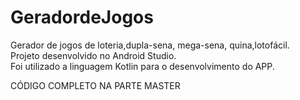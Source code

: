 # GeradordeJogos

Gerador de jogos de loteria,dupla-sena, mega-sena, quina,lotofácil.<br>
Projeto desenvolvido no Android Studio.<br>
Foi utilizado a linguagem Kotlin para o desenvolvimento do APP.

CÓDIGO COMPLETO NA PARTE MASTER
